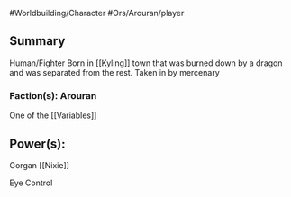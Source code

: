#Worldbuilding/Character #Ors/Arouran/player 

## Summary
Human/Fighter 
Born in [[Kyling]] town that was burned down by a dragon and was separated from the rest. Taken in by mercenary 

### Faction(s): Arouran 

One of the [[Variables]]



## Power(s):
Gorgan 
[[Nixie]]

Eye Control 